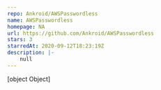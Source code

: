 ```yaml
---
repo: Ankroid/AWSPasswordless
name: AWSPasswordless
homepage: NA
url: https://github.com/Ankroid/AWSPasswordless
stars: 3
starredAt: 2020-09-12T18:23:19Z
description: |-
    null
---
```


[object Object]
